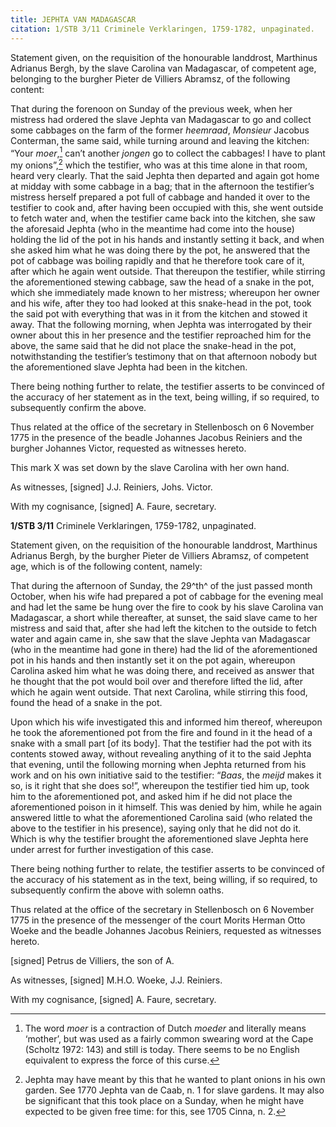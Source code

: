 ```yaml
---
title: JEPHTA VAN MADAGASCAR
citation: 1/STB 3/11 Criminele Verklaringen, 1759-1782, unpaginated.
---
```


Statement given, on the requisition of the honourable landdrost, Marthinus Adrianus Bergh, by the slave Carolina van Madagascar, of competent age, belonging to the burgher Pieter de Villiers Abramsz, of the following content:

That during the forenoon on Sunday of the previous week, when her mistress had ordered the slave Jephta van Madagascar to go and collect some cabbages on the farm of the former *heemraad*, *Monsieur* Jacobus Conterman, the same said, while turning around and leaving the kitchen: “Your *moer*,[^1] can’t another *jongen* go to collect the cabbages! I have to plant my onions”,[^2] which the testifier, who was at this time alone in that room, heard very clearly. That the said Jephta then departed and again got home at midday with some cabbage in a bag; that in the afternoon the testifier’s mistress herself prepared a pot full of cabbage and handed it over to the testifier to cook and, after having been occupied with this, she went outside to fetch water and, when the testifier came back into the kitchen, she saw the aforesaid Jephta (who in the meantime had come into the house) holding the lid of the pot in his hands and instantly setting it back, and when she asked him what he was doing there by the pot, he answered that the pot of cabbage was boiling rapidly and that he therefore took care of it, after which he again went outside. That thereupon the testifier, while stirring the aforementioned stewing cabbage, saw the head of a snake in the pot, which she immediately made known to her mistress; whereupon her owner and his wife, after they too had looked at this snake-head in the pot, took the said pot with everything that was in it from the kitchen and stowed it away. That the following morning, when Jephta was interrogated by their owner about this in her presence and the testifier reproached him for the above, the same said that he did not place the snake-head in the pot, notwithstanding the testifier’s testimony that on that afternoon nobody but the aforementioned slave Jephta had been in the kitchen.

There being nothing further to relate, the testifier asserts to be convinced of the accuracy of her statement as in the text, being willing, if so required, to subsequently confirm the above.

Thus related at the office of the secretary in Stellenbosch on 6 November 1775 in the presence of the beadle Johannes Jacobus Reiniers and the burgher Johannes Victor, requested as witnesses hereto.

This mark X was set down by the slave Carolina with her own hand.

As witnesses, \[signed\] J.J. Reiniers, Johs. Victor.

With my cognisance, \[signed\] A. Faure, secretary.

**1/STB 3/11** Criminele Verklaringen, 1759-1782, unpaginated.

Statement given, on the requisition of the honourable landdrost, Marthinus Adrianus Bergh, by the burgher Pieter de Villiers Abramsz, of competent age, which is of the following content, namely:

That during the afternoon of Sunday, the 29^th^ of the just passed month October, when his wife had prepared a pot of cabbage for the evening meal and had let the same be hung over the fire to cook by his slave Carolina van Madagascar, a short while thereafter, at sunset, the said slave came to her mistress and said that, after she had left the kitchen to the outside to fetch water and again came in, she saw that the slave Jephta van Madagascar (who in the meantime had gone in there) had the lid of the aforementioned pot in his hands and then instantly set it on the pot again, whereupon Carolina asked him what he was doing there, and received as answer that he thought that the pot would boil over and therefore lifted the lid, after which he again went outside. That next Carolina, while stirring this food, found the head of a snake in the pot.

Upon which his wife investigated this and informed him thereof, whereupon he took the aforementioned pot from the fire and found in it the head of a snake with a small part \[of its body\]. That the testifier had the pot with its contents stowed away, without revealing anything of it to the said Jephta that evening, until the following morning when Jephta returned from his work and on his own initiative said to the testifier: “*Baas*, the *meijd* makes it so, is it right that she does so!”, whereupon the testifier tied him up, took him to the aforementioned pot, and asked him if he did not place the aforementioned poison in it himself. This was denied by him, while he again answered little to what the aforementioned Carolina said (who related the above to the testifier in his presence), saying only that he did not do it. Which is why the testifier brought the aforementioned slave Jephta here under arrest for further investigation of this case.

There being nothing further to relate, the testifier asserts to be convinced of the accuracy of his statement as in the text, being willing, if so required, to subsequently confirm the above with solemn oaths.

Thus related at the office of the secretary in Stellenbosch on 6 November 1775 in the presence of the messenger of the court Morits Herman Otto Woeke and the beadle Johannes Jacobus Reiniers, requested as witnesses hereto.

\[signed\] Petrus de Villiers, the son of A.

As witnesses, \[signed\] M.H.O. Woeke, J.J. Reiniers.

With my cognisance, \[signed\] A. Faure, secretary.

[^1]: The word *moer* is a contraction of Dutch *moeder* and literally means ‘mother’, but was used as a fairly common swearing word at the Cape (Scholtz 1972: 143) and still is today. There seems to be no English equivalent to express the force of this curse.

[^2]: Jephta may have meant by this that he wanted to plant onions in his own garden. See 1770 Jephta van de Caab, n. 1 for slave gardens. It may also be significant that this took place on a Sunday, when he might have expected to be given free time: for this, see 1705 Cinna, n. 2.
